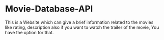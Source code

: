# Movie-Database-API
This is a Website which can give a brief information related to the movies like rating, description also if you want to watch the trailer of the movie, You have the option for that. 
